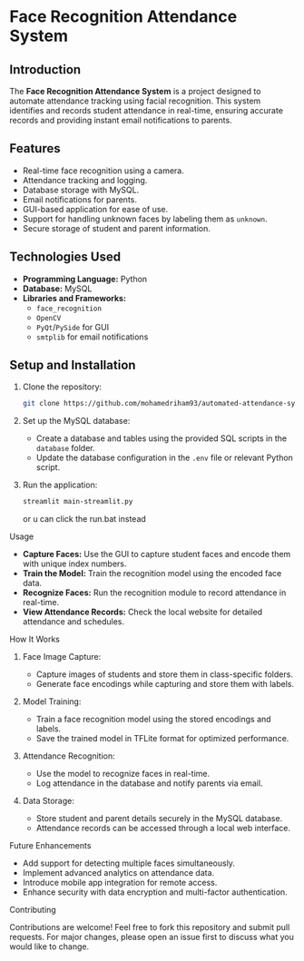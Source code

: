 # Face Recognition Attendance System

## Introduction

The **Face Recognition Attendance System** is a project designed to automate attendance tracking using facial recognition. This system identifies and records student attendance in real-time, ensuring accurate records and providing instant email notifications to parents.

## Features

- Real-time face recognition using a camera.
- Attendance tracking and logging.
- Database storage with MySQL.
- Email notifications for parents.
- GUI-based application for ease of use.
- Support for handling unknown faces by labeling them as `unknown`.
- Secure storage of student and parent information.

## Technologies Used

- **Programming Language:** Python
- **Database:** MySQL
- **Libraries and Frameworks:**
  - `face_recognition`
  - `OpenCV`
  - `PyQt`/`PySide` for GUI
  - `smtplib` for email notifications

## Setup and Installation

1. Clone the repository:

   ```bash
   git clone https://github.com/mohamedriham93/automated-attendance-system-using-face-recognition.git
   ```




4. Set up the MySQL database:

   - Create a database and tables using the provided SQL scripts in the `database` folder.
   - Update the database configuration in the `.env` file or relevant Python script.

5. Run the application:

   ```bash
   streamlit main-streamlit.py
   ```
   or u can click the run.bat instead
   

Usage

- **Capture Faces:**
  Use the GUI to capture student faces and encode them with unique index numbers.
- **Train the Model:**
  Train the recognition model using the encoded face data.
- **Recognize Faces:**
  Run the recognition module to record attendance in real-time.
- **View Attendance Records:**
  Check the local website for detailed attendance and schedules.

How It Works

1. Face Image Capture:

   - Capture images of students and store them in class-specific folders.
   - Generate face encodings while capturing and store them with labels.

2. Model Training:

   - Train a face recognition model using the stored encodings and labels.
   - Save the trained model in TFLite format for optimized performance.

3. Attendance Recognition:

   - Use the model to recognize faces in real-time.
   - Log attendance in the database and notify parents via email.

4. Data Storage:

   - Store student and parent details securely in the MySQL database.
   - Attendance records can be accessed through a local web interface.

Future Enhancements

- Add support for detecting multiple faces simultaneously.
- Implement advanced analytics on attendance data.
- Introduce mobile app integration for remote access.
- Enhance security with data encryption and multi-factor authentication.

Contributing

Contributions are welcome! Feel free to fork this repository and submit pull requests. For major changes, please open an issue first to discuss what you would like to change.


